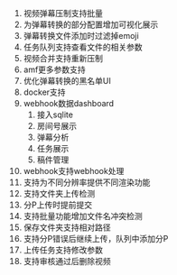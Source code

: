 1. 视频弹幕压制支持批量
   <!-- 3. 增加审核后发送弹幕统计功能 -->
   <!-- 5. srt ai翻译支持，支持ollama -->
2. 为弹幕转换的部分配置增加可视化展示
3. 弹幕转换文件添加时过滤掉emoji
4. 任务队列支持查看文件的相关参数
5. 视频合并支持重新压制
6. amf更多参数支持
7. 优化弹幕转换的黑名单UI
8. docker支持
9. webhook数据dashboard
   1. 接入sqlite
   2. 房间号展示
   3. 弹幕分析
   4. 任务展示
   5. 稿件管理
10. webhook支持webhook处理
11. 支持为不同分辨率提供不同渲染功能
12. 支持文件夹上传检测
13. 分P上传时提前提交
14. 支持批量功能增加文件名冲突检测
15. 保存文件夹支持相对路径
16. 支持分P错误后继续上传，队列中添加分P
17. 上传任务支持修改参数
18. 支持审核通过后删除视频
